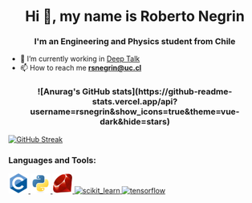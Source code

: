<h1 align="center">Hi 👋, my name is Roberto Negrin</h1>
<h3 align="center">I'm an Engineering and Physics student from Chile</h3>

- 🔭 I’m currently working in [Deep Talk](https://www.deep-talk.ai/)
- 📫 How to reach me **rsnegrin@uc.cl**


<h3 align="center"> ![Anurag's GitHub stats](https://github-readme-stats.vercel.app/api?username=rsnegrin&show_icons=true&theme=vue-dark&hide=stars) </h3>

[![GitHub Streak](https://github-readme-streak-stats.herokuapp.com?user=rsnegrin&theme=vue-dark&date_format=M%20j%5B%2C%20Y%5D&background=27465B)](https://git.io/streak-stats)


<h3 align="left">Languages and Tools:</h3>
<p align="left"> <a href="https://www.cprogramming.com/" target="_blank" rel="noreferrer"> <img src="https://raw.githubusercontent.com/devicons/devicon/master/icons/c/c-original.svg" alt="c" width="40" height="40"/> </a> <a href="https://www.python.org" target="_blank" rel="noreferrer"> <img src="https://raw.githubusercontent.com/devicons/devicon/master/icons/python/python-original.svg" alt="python" width="40" height="40"/> </a> <a href="https://www.ruby-lang.org/en/" target="_blank" rel="noreferrer"> <img src="https://raw.githubusercontent.com/devicons/devicon/master/icons/ruby/ruby-original.svg" alt="ruby" width="40" height="40"/> </a> <a href="https://scikit-learn.org/" target="_blank" rel="noreferrer"> <img src="https://upload.wikimedia.org/wikipedia/commons/0/05/Scikit_learn_logo_small.svg" alt="scikit_learn" width="40" height="40"/> </a> <a href="https://www.tensorflow.org" target="_blank" rel="noreferrer"> <img src="https://www.vectorlogo.zone/logos/tensorflow/tensorflow-icon.svg" alt="tensorflow" width="40" height="40"/> </a> </p>

